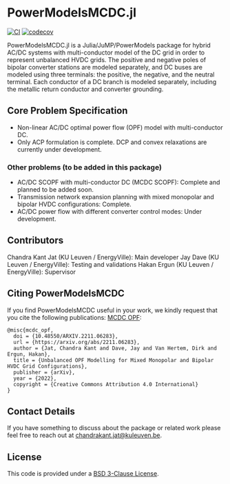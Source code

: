 # PowerModelsMCDC.jl

[![CI](https://github.com/Electa-Git/PowerModelsMCDC.jl/workflows/CI/badge.svg)](https://github.com/Electa-Git/PowerModelsMCDC.jl/actions/workflows/ci.yml)
[![codecov](https://codecov.io/gh/Electa-Git/PowerModelsMCDC.jl/branch/master/graph/badge.svg)](https://codecov.io/gh/Electa-Git/PowerModelsMCDC.jl)

PowerModelsMCDC.jl is a Julia/JuMP/PowerModels package for hybrid AC/DC systems with multi-conductor model of the DC grid in order to represent unbalanced HVDC grids. The positive and negative poles of bipolar converter stations are modeled separately, and DC buses are modeled using three terminals: the positive, the negative, and the neutral terminal. Each conductor of a DC branch is modeled separately, including the metallic return conductor and converter grounding.

## Core Problem Specification
* Non-linear AC/DC optimal power flow (OPF) model with multi-conductor DC.
* Only ACP formulation is complete. DCP and convex relaxations are currently under development.

### Other problems (to be added in this package)
* AC/DC SCOPF with multi-conductor DC (MCDC SCOPF): Complete and planned to be added soon.
* Transmission network expansion planning with mixed monopolar and bipolar HVDC configurations: Complete.
* AC/DC power flow with different converter control modes: Under development.
## Contributors

Chandra Kant Jat (KU Leuven / EnergyVille): Main developer
Jay Dave (KU Leuven / EnergyVille): Testing and validations
Hakan Ergun (KU Leuven / EnergyVille): Supervisor

## Citing PowerModelsMCDC

If you find PowerModelsMCDC useful in your work, we kindly request that you cite the following publications:
[MCDC OPF](https://arxiv.org/abs/2211.06283):

```
@misc{mcdc_opf,
  doi = {10.48550/ARXIV.2211.06283},
  url = {https://arxiv.org/abs/2211.06283},
  author = {Jat, Chandra Kant and Dave, Jay and Van Hertem, Dirk and Ergun, Hakan},
  title = {Unbalanced OPF Modelling for Mixed Monopolar and Bipolar HVDC Grid Configurations},
  publisher = {arXiv},
  year = {2022},
  copyright = {Creative Commons Attribution 4.0 International}
}
```

## Contact Details
If you have something to discuss about the package or related work please feel free to reach out at [chandrakant.jat@kuleuven.be](chandrakant.jat@kuleuven.be).

## License

This code is provided under a [BSD 3-Clause License](/LICENSE).
